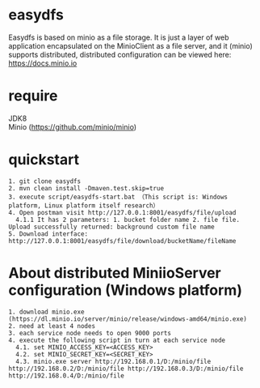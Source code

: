 # easydfs
   Easydfs is based on minio as a file storage. It is just a layer of web application encapsulated on the MinioClient as a file server, and it (minio) supports distributed, distributed configuration can be viewed here: https://docs.minio.io

# require
   JDK8   
   Minio (https://github.com/minio/minio)


# quickstart
    1. git clone easydfs  
    2. mvn clean install -Dmaven.test.skip=true
    3. execute script/easydfs-start.bat （This script is: Windows platform, Linux platform itself research）
    4. Open postman visit http://127.0.0.1:8001/easydfs/file/upload
      4.1.1 It has 2 parameters: 1. bucket folder name 2. file file. Upload successfully returned: background custom file name
    5. Download interface: http://127.0.0.1:8001/easydfs/file/download/bucketName/fileName


# About distributed MiniioServer configuration (Windows platform)
    1. download minio.exe (https://dl.minio.io/server/minio/release/windows-amd64/minio.exe)
    2. need at least 4 nodes
    3. each service node needs to open 9000 ports
    4. execute the following script in turn at each service node
      4.1. set MINIO_ACCESS_KEY=<ACCESS_KEY>
      4.2. set MINIO_SECRET_KEY=<SECRET_KEY>
      4.3. minio.exe server http://192.168.0.1/D:/minio/file http://192.168.0.2/D:/minio/file http://192.168.0.3/D:/minio/file http://192.168.0.4/D:/minio/file
